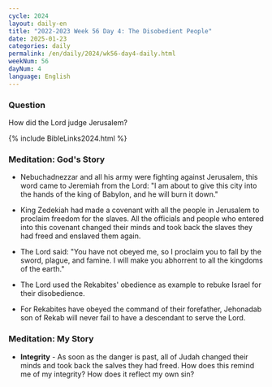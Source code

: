```yaml
---
cycle: 2024
layout: daily-en
title: "2022-2023 Week 56 Day 4: The Disobedient People"
date: 2025-01-23
categories: daily
permalink: /en/daily/2024/wk56-day4-daily.html
weekNum: 56
dayNum: 4
language: English
---
```


### Question     
How did the Lord judge Jerusalem?

{% include BibleLinks2024.html %}

### Meditation: God's Story   
+ Nebuchadnezzar and all his army were fighting against Jerusalem, this word came to Jeremiah from the Lord: "I am about to give this city into the hands of the king of Babylon, and he will burn it down." 

+ King Zedekiah had made a covenant with all the people in Jerusalem to proclaim freedom for the slaves. All the officials and people who entered into this covenant changed their minds and took back the slaves they had freed and enslaved them again. 

+ The Lord said: "You have not obeyed me, so I proclaim you to fall by the sword, plague, and famine. I will make you abhorrent to all the kingdoms of the earth." 

+ The Lord used the Rekabites' obedience as example to rebuke Israel for their disobedience. 

+ For Rekabites have obeyed the command of their forefather, Jehonadab son of Rekab will never fail to have a descendant to serve the Lord. 

### Meditation: My Story   
+ **Integrity** - As soon as the danger is past, all of Judah changed their minds and took back the salves they had freed. How does this remind me of my integrity? How does it reflect my own sin? 
